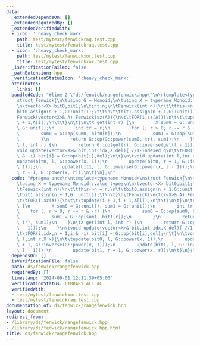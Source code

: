 ```yaml
---
data:
  _extendedDependsOn: []
  _extendedRequiredBy: []
  _extendedVerifiedWith:
  - icon: ':heavy_check_mark:'
    path: test/mytest/fenwickraq.test.cpp
    title: test/mytest/fenwickraq.test.cpp
  - icon: ':heavy_check_mark:'
    path: test/mytest/fenwickxor.test.cpp
    title: test/mytest/fenwickxor.test.cpp
  _isVerificationFailed: false
  _pathExtension: hpp
  _verificationStatusIcon: ':heavy_check_mark:'
  attributes:
    links: []
  bundledCode: "#line 2 \"ds/fenwick/rangefenwick.hpp\"\n\ntemplate<typename Monoid>\n\
    struct Fenwick{\n\tusing G = Monoid;\n\tusing X = typename Monoid::value_type;\n\
    \n\tvector<X> bit0,bit1;\n\tint n;\n\tFenwick(int n){\n\t\tthis->n = n;\n\t\t\
    bit0.assign(n + 1,G::unit());\t\t\n\t\tbit1.assign(n + 1,G::unit());\t\n\t}\n\t\
    Fenwick(vector<X>& A):Fenwick(sz(A)){\n\t\tFOR(i,sz(A)){\n\t\t\tupdate(i + 1,i\
    \ + 1,A[i]);\n\t\t}\n\t}\n\tX get(int r) {\n        X sum0 = G::unit(), sum1 =\
    \ G::unit();\n        int tr = r;\n        for (; r > 0; r -= r & -r) {\n    \
    \        sum0 = G::op(sum0, bit0[r]);\n            sum1 = G::op(sum1, bit1[r]);\n\
    \        }\n        return G::op(G::power(sum0, tr), sum1);\n    }\n\tX get(int\
    \ l, int r) {\n        return G::op(get(r), G::inverse(get(l - 1)));\n    }\n\t\
    void update(vector<X>& bit,int idx,X del){ //1-indexed q\n\t\tFOR(i,idx,n + 1,i\
    \ & -i) bit[i] = G::op(bit[i],del);\n\t}\n\tvoid update(int l,int r,X x){\n\t\t\
    update(bit0, l, G::power(x, 1));\n        update(bit0, r + 1, G::inverse(G::power(x,\
    \ 1)));\n        update(bit1, l, G::inverse(G::power(x, l - 1)));\n        update(bit1,\
    \ r + 1, G::power(x, r));\n\t}\n};\n"
  code: "#pragma once\n\ntemplate<typename Monoid>\nstruct Fenwick{\n\tusing G = Monoid;\n\
    \tusing X = typename Monoid::value_type;\n\n\tvector<X> bit0,bit1;\n\tint n;\n\
    \tFenwick(int n){\n\t\tthis->n = n;\n\t\tbit0.assign(n + 1,G::unit());\t\t\n\t\
    \tbit1.assign(n + 1,G::unit());\t\n\t}\n\tFenwick(vector<X>& A):Fenwick(sz(A)){\n\
    \t\tFOR(i,sz(A)){\n\t\t\tupdate(i + 1,i + 1,A[i]);\n\t\t}\n\t}\n\tX get(int r)\
    \ {\n        X sum0 = G::unit(), sum1 = G::unit();\n        int tr = r;\n    \
    \    for (; r > 0; r -= r & -r) {\n            sum0 = G::op(sum0, bit0[r]);\n\
    \            sum1 = G::op(sum1, bit1[r]);\n        }\n        return G::op(G::power(sum0,\
    \ tr), sum1);\n    }\n\tX get(int l, int r) {\n        return G::op(get(r), G::inverse(get(l\
    \ - 1)));\n    }\n\tvoid update(vector<X>& bit,int idx,X del){ //1-indexed q\n\
    \t\tFOR(i,idx,n + 1,i & -i) bit[i] = G::op(bit[i],del);\n\t}\n\tvoid update(int\
    \ l,int r,X x){\n\t\tupdate(bit0, l, G::power(x, 1));\n        update(bit0, r\
    \ + 1, G::inverse(G::power(x, 1)));\n        update(bit1, l, G::inverse(G::power(x,\
    \ l - 1)));\n        update(bit1, r + 1, G::power(x, r));\n\t}\n};"
  dependsOn: []
  isVerificationFile: false
  path: ds/fenwick/rangefenwick.hpp
  requiredBy: []
  timestamp: '2024-09-01 12:11:39+05:00'
  verificationStatus: LIBRARY_ALL_AC
  verifiedWith:
  - test/mytest/fenwickxor.test.cpp
  - test/mytest/fenwickraq.test.cpp
documentation_of: ds/fenwick/rangefenwick.hpp
layout: document
redirect_from:
- /library/ds/fenwick/rangefenwick.hpp
- /library/ds/fenwick/rangefenwick.hpp.html
title: ds/fenwick/rangefenwick.hpp
---
```

